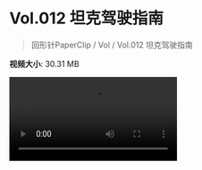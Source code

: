 # Vol.012 坦克驾驶指南

> 回形针PaperClip / Vol / Vol.012 坦克驾驶指南

**视频大小**: 30.31 MB

<div class="video"><video src="https://file.hsyhx.top/archive/PaperClip/Vol/012.mp4" controls preload>🤔 您的浏览器不支持 video 标签</video></div>